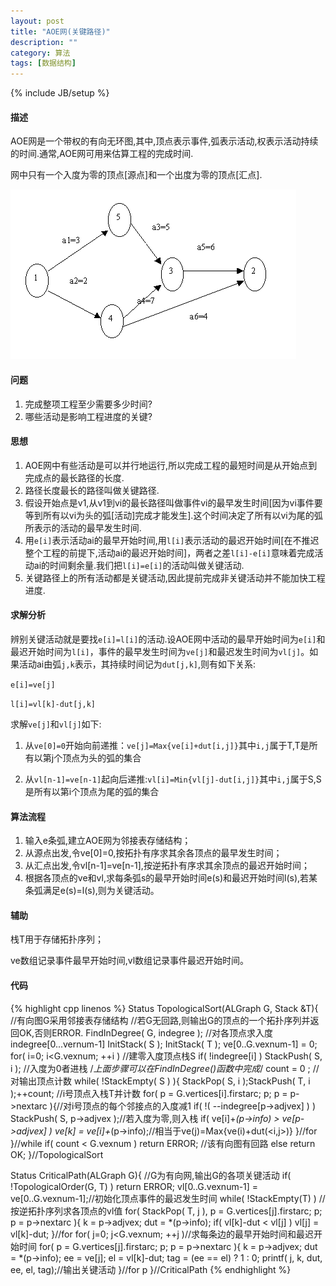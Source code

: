 ```yaml
---
layout: post
title: "AOE网(关键路径)"
description: ""
category: 算法
tags: [数据结构]
---
```

{% include JB/setup %}

#### 描述

AOE网是一个带权的有向无环图,其中,顶点表示事件,弧表示活动,权表示活动持续的时间.通常,AOE网可用来估算工程的完成时间.

网中只有一个入度为零的顶点[源点]和一个出度为零的顶点[汇点].

![AOE](/assets/img/201309070101.jpg)

<!--more-->
#### 问题

1. 完成整项工程至少需要多少时间?
2. 哪些活动是影响工程进度的关键?

#### 思想

1. AOE网中有些活动是可以并行地运行,所以完成工程的最短时间是从开始点到完成点的最长路径的长度.
2. 路径长度最长的路径叫做关键路径.
3. 假设开始点是v1,从v1到vi的最长路径叫做事件vi的最早发生时间[因为vi事件要等到所有以vi为头的弧[活动]完成才能发生].这个时间决定了所有以vi为尾的弧所表示的活动的最早发生时间.
4. 用`e[i]`表示活动ai的最早开始时间,用`l[i]`表示活动的最迟开始时间[在不推迟整个工程的前提下,活动ai的最迟开始时间]，两者之差`l[i]-e[i]`意味着完成活动ai的时间剩余量.我们把`l[i]=e[i]`的活动叫做关键活动.
5. 关键路径上的所有活动都是关键活动,因此提前完成非关键活动并不能加快工程进度.

#### 求解分析

辨别关键活动就是要找`e[i]=l[i]`的活动.设AOE网中活动的最早开始时间为`e[i]`和最迟开始时间为`l[i]`，事件的最早发生时间为`ve[j]`和最迟发生时间为`vl[j]`。如果活动ai由弧`j,k`表示，其持续时间记为`dut[j,k]`,则有如下关系:

`e[i]=ve[j]`

`l[i]=vl[k]-dut[j,k]`

求解`ve[j]`和`vl[j]`如下:

1. 从`ve[0]=0`开始向前递推：`ve[j]=Max{ve[i]+dut[i,j]}`其中`i,j`属于T,T是所有以第j个顶点为头的弧的集合

2. 从`vl[n-1]=ve[n-1]`起向后递推:`vl[i]=Min{vl[j]-dut[i,j]}`其中`i,j`属于S,S是所有以第i个顶点为尾的弧的集合

#### 算法流程

1. 输入e条弧,建立AOE网为邻接表存储结构；
2. 从源点出发,令ve[0]=0,按拓扑有序求其余各顶点的最早发生时间；
3. 从汇点出发,令vl[n-1]=ve[n-1],按逆拓扑有序求其余顶点的最迟开始时间；
4. 根据各顶点的ve和vl,求每条弧s的最早开始时间e(s)和最迟开始时间l(s),若某条弧满足e(s)=l(s),则为关键活动。

#### 辅助

栈T用于存储拓扑序列；

ve数组记录事件最早开始时间,vl数组记录事件最迟开始时间。

#### 代码

{% highlight cpp linenos %}
Status TopologicalSort(ALGraph G, Stack &T){
    //有向图G采用邻接表存储结构
    //若G无回路,则输出G的顶点的一个拓扑序列并返回OK,否则ERROR.
    FindInDegree( G, indegree );    //对各顶点求入度indegree[0...vernum-1]
    InitStack( S );
    InitStack( T );
    ve[0..G.vexnum-1] = 0;
    for( i=0; i<G.vexnum; ++i ) //建零入度顶点栈S
        if( !indegree[i] ) StackPush( S, i ); //入度为0者进栈
    /*上面步骤可以在FindInDegree()函数中完成*/
    count = 0 ; //对输出顶点计数
    while( !StackEmpty( S ) ){
        StackPop( S, i );StackPush( T, i );++count;   //i号顶点入栈T并计数
        for( p = G.vertices[i].firstarc; p; p = p->nextarc ){//对i号顶点的每个邻接点的入度减1
            if( !( --indegree[p->adjvex] ) ) StackPush( S, p->adjvex );//若入度为零,则入栈
            if( ve[i]+*(p->info) > ve[p->adjvex] ) ve[k] = ve[i]+*(p->info);//相当于ve(j)=Max{ve(i)+dut(<i,j>)}
        }//for
    }//while
    if( count < G.vexnum ) return ERROR;    //该有向图有回路
    else return OK;
}//TopologicalSort

Status CriticalPath(ALGraph G){
    //G为有向网,输出G的各项关键活动
    if( !TopologicalOrder(G, T) ) return ERROR;
    vl[0..G.vexnum-1] = ve[0..G.vexnum-1];//初始化顶点事件的最迟发生时间
    while( !StackEmpty(T) ) //按逆拓扑序列求各顶点的vl值
        for( StackPop( T, j ), p = G.vertices[j].firstarc; p; p = p->nextarc ){
            k = p->adjvex; dut = *(p->info);
            if( vl[k]-dut < vl[j] ) vl[j] = vl[k]-dut;
        }//for
    for( j=0; j<G.vexnum; ++j )//求每条边的最早开始时间和最迟开始时间
        for( p = G.vertices[j].firstarc; p; p = p->nextarc ){
            k = p->adjvex; dut = *(p->info);
            ee = ve[j]; el = vl[k]-dut;
            tag = (ee == el) ? 1 : 0;
            printf( j, k, dut, ee, el, tag);//输出关键活动
        }//for p
}//CriticalPath
{% endhighlight %}